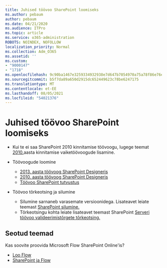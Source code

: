 ```yaml
---
title: Juhised töövoo SharePoint loomiseks
ms.author: pebaum
author: pebaum
ms.date: 04/21/2020
ms.audience: ITPro
ms.topic: article
ms.service: o365-administration
ROBOTS: NOINDEX, NOFOLLOW
localization_priority: Normal
ms.collection: Adm_O365
ms.assetid: ''
ms.custom:
- "9000147"
- "1718"
ms.openlocfilehash: 9c90ba1467e3259334932938e7d647b7054970a75a78f86e76e503d7295670df
ms.sourcegitcommit: b5f7da89a650d2915dc652449623c78be6247175
ms.translationtype: MT
ms.contentlocale: et-EE
ms.lasthandoff: 08/05/2021
ms.locfileid: "54021376"
---
```

# <a name="steps-to-create-a-sharepoint-workflow"></a>Juhised töövoo SharePoint loomiseks

- Kui te ei saa SharePoint 2010 kinnitamise töövoogu, lugege teemat [2010.](https://docs.microsoft.com/alchemyinsights/can-t-add-default-2010-approval-workflow)aasta kinnitamise vaiketöövoogude lisamine.
- Töövoogude loomine
    - [2013. aasta töövoog SharePoint Designeris](https://docs.microsoft.com/sharepoint/dev/general-development/creating-a-workflow-by-using-sharepoint-designer-and-the-sharepoint-wo)
    - [2010. aasta töövoog SharePoint Designeris](https://support.office.com/article/introduction-to-designing-and-customizing-workflows-32c9c0bf-5e20-4f74-8b9c-d3ea79f2962b)
    - [Töövoo SharePoint tutvustus](https://support.office.com/article/introduction-to-sharepoint-workflow-07982276-54e8-4e17-8699-5056eff4d9e3)

- Töövoo tõrkeotsing ja silumine
    - Silumine sarnaneb varasemate versioonidega.  Lisateavet leiate teemast [SharePoint silumine.](https://docs.microsoft.com/sharepoint/dev/general-development/debugging-sharepoint-server-workflows)
    - Tõrkeotsingu kohta leiate lisateavet teemast SharePoint [Serveri töövoo valideerimistõrgete tõrkeotsing.](https://docs.microsoft.com/sharepoint/dev/general-development/troubleshooting-sharepoint-server-workflow-validation-errors-in-visio)
 

## <a name="related-topics"></a>Seotud teemad
Kas soovite proovida Microsoft Flow SharePoint Online'is?
- [Loo Flow](https://support.office.com/article/Create-a-flow-for-a-list-or-library-in-SharePoint-Online-or-OneDrive-for-Business-a9c3e03b-0654-46af-a254-20252e580d01) 
- [SharePoint ja Flow](https://flow.microsoft.com/blog/sharepoint-and-flow/) 


